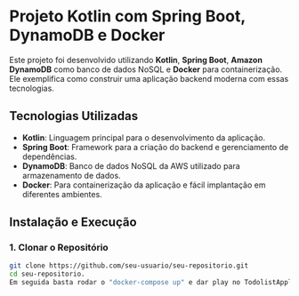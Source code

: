 # Projeto Kotlin com Spring Boot, DynamoDB e Docker

Este projeto foi desenvolvido utilizando **Kotlin**, **Spring Boot**, **Amazon DynamoDB** como banco de dados NoSQL e **Docker** para containerização. Ele exemplifica como construir uma aplicação backend moderna com essas tecnologias.

## Tecnologias Utilizadas

- **Kotlin**: Linguagem principal para o desenvolvimento da aplicação.
- **Spring Boot**: Framework para a criação do backend e gerenciamento de dependências.
- **DynamoDB**: Banco de dados NoSQL da AWS utilizado para armazenamento de dados.
- **Docker**: Para containerização da aplicação e fácil implantação em diferentes ambientes.
  
## Instalação e Execução

### 1. Clonar o Repositório
```bash
git clone https://github.com/seu-usuario/seu-repositorio.git
cd seu-repositorio.
Em seguida basta rodar o "docker-compose up" e dar play no TodolistApplication.kt.
